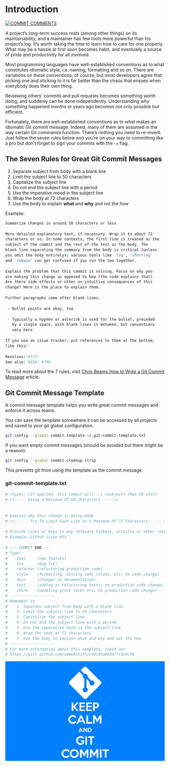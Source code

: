 # Introduction

[![COMMIT COMMENTS](https://imgs.xkcd.com/comics/git_commit.png)](https://xkcd.com/1296/)

A project’s long-term success rests (among other things) on its maintainability, and a maintainer has few tools more powerful than his project’s log. It’s worth taking the time to learn how to care for one properly. What may be a hassle at first soon becomes habit, and eventually a source of pride and productivity for all involved.

Most programming languages have well-established conventions as to what constitutes idiomatic style, i.e. naming, formatting and so on. There are variations on these conventions, of course, but most developers agree that picking one and sticking to it is far better than the chaos that ensues when everybody does their own thing.

Reviewing others’ commits and pull requests becomes something worth doing, and suddenly can be done independently. Understanding why something happened months or years ago becomes not only possible but efficient.

Fortunately, there are well-established conventions as to what makes an idiomatic Git commit message. Indeed, many of them are assumed in the way certain Git commands function. There’s nothing you need to re-invent. Just follow the seven rules below and you’re on your way to committing like a pro but don't forget to sign your commits with the ```-s``` flag.

## The Seven Rules for Great Git Commit Messages

1. Separate subject from body with a blank line
2. Limit the subject line to 50 characters
3. Capitalize the subject line
4. Do not end the subject line with a period
5. Use the imperative mood in the subject line
6. Wrap the body at 72 characters
7. Use the body to explain **what** and **why** and not the *how*

Example:

```bash
Summarize changes in around 50 characters or less

More detailed explanatory text, if necessary. Wrap it to about 72
characters or so. In some contexts, the first line is treated as the
subject of the commit and the rest of the text as the body. The
blank line separating the summary from the body is critical (unless
you omit the body entirely); various tools like 'log', 'shortlog'
and 'rebase' can get confused if you run the two together.

Explain the problem that this commit is solving. Focus on why you
are making this change as opposed to how (the code explains that).
Are there side effects or other un-intuitive consequences of this
change? Here is the place to explain them.

Further paragraphs come after blank lines.

 - Bullet points are okay, too

 - Typically a hyphen or asterisk is used for the bullet, preceded
   by a single space, with blank lines in between, but conventions
   vary here

If you use an issue tracker, put references to them at the bottom,
like this:

Resolves: #123
See also: #456, #789
```

To read more about the 7 rules, visit [Chris Beams How to Write a Git Commit Message](https://chris.beams.io/posts/git-commit) article.

## Git Commit Message Template

A commit message template helps you write great commit messages and enforce it across teams.

You can save the template somewhere it can be accessed by all projects and saved to your git global configuration.

```bash
git config --global commit.template ~/.git-commit-template.txt
```

If you want empty commit messages (should be avoided but there might be a reason):

```bash
git config --global commit.cleanup strip
```

This prevents git from using the template as the commit message.

### git-commit-template.txt

```bash
# <type>: (If applied, this commit will...) <subject> (Max 50 char)
# |<----  Using a Maximum Of 50 Characters  ---->|


# Explain why this change is being made
# |<----   Try To Limit Each Line to a Maximum Of 72 Characters   ---->|

# Provide links or keys to any relevant tickets, articles or other resources
# Example: Github issue #23

# --- COMMIT END ---
# Type:
#    feat     (new feature)
#    fix      (bug fix)
#    refactor (refactoring production code)
#    style    (formatting, missing semi colons, etc; no code change)
#    docs     (changes to documentation)
#    test     (adding or refactoring tests; no production code change)
#    chore    (updating grunt tasks etc; no production code change)
# --------------------
# Remember to
#    1. Separate subject from body with a blank line
#    2. Limit the subject line to 50 characters
#    3. Capitalize the subject line
#    4. Do not end the subject line with a period
#    5. Use the imperative mood in the subject line
#    6. Wrap the body at 72 characters
#    7. Use the body to explain what and why and not the how
# --------------------
# For more information about this template, check out
# https://gist.github.com/adeekshith/cd4c95a064977cdc6c50
```

![KEEP CALM](../static/img/keep-calm-and-git-commit.png)
